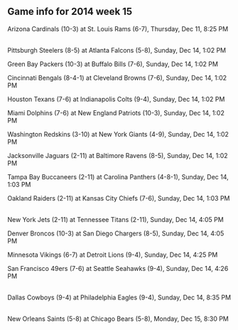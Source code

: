 ## Game info for 2014 week 15
Arizona Cardinals (10-3) at St. Louis Rams (6-7), Thursday, Dec 11, 8:25 PM

<br/>Pittsburgh Steelers (8-5) at Atlanta Falcons (5-8), Sunday, Dec 14, 1:02 PM

Green Bay Packers (10-3) at Buffalo Bills (7-6), Sunday, Dec 14, 1:02 PM

Cincinnati Bengals (8-4-1) at Cleveland Browns (7-6), Sunday, Dec 14, 1:02 PM

Houston Texans (7-6) at Indianapolis Colts (9-4), Sunday, Dec 14, 1:02 PM

Miami Dolphins (7-6) at New England Patriots (10-3), Sunday, Dec 14, 1:02 PM

Washington Redskins (3-10) at New York Giants (4-9), Sunday, Dec 14, 1:02 PM

Jacksonville Jaguars (2-11) at Baltimore Ravens (8-5), Sunday, Dec 14, 1:02 PM

Tampa Bay Buccaneers (2-11) at Carolina Panthers (4-8-1), Sunday, Dec 14, 1:03 PM

Oakland Raiders (2-11) at Kansas City Chiefs (7-6), Sunday, Dec 14, 1:03 PM

<br/>New York Jets (2-11) at Tennessee Titans (2-11), Sunday, Dec 14, 4:05 PM

Denver Broncos (10-3) at San Diego Chargers (8-5), Sunday, Dec 14, 4:05 PM

Minnesota Vikings (6-7) at Detroit Lions (9-4), Sunday, Dec 14, 4:25 PM

San Francisco 49ers (7-6) at Seattle Seahawks (9-4), Sunday, Dec 14, 4:26 PM

<br/>Dallas Cowboys (9-4) at Philadelphia Eagles (9-4), Sunday, Dec 14, 8:35 PM

<br/>New Orleans Saints (5-8) at Chicago Bears (5-8), Monday, Dec 15, 8:30 PM

